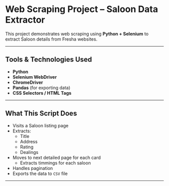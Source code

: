 # Web Scraping Project – Saloon Data Extractor

This project demonstrates web scraping using **Python + Selenium** to extract Saloon details from Fresha websites.

---

## Tools & Technologies Used

- **Python**
- **Selenium WebDriver**
- **ChromeDriver**
- **Pandas** (for exporting data)
- **CSS Selectors / HTML Tags**

---

## What This Script Does

- Visits a Saloon listing page
- Extracts:
  - Title
  - Address
  - Rating
  - Dealings
- Moves to next detailed page for each card
  - Extracts timmings for each saloon
- Handles pagination 
- Exports the data to `CSV` file

---
